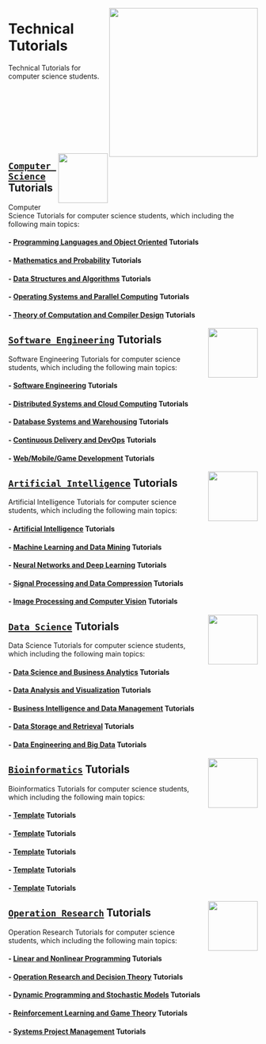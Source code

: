 <img align="right" width="300" src="https://github.com/cs-MohamedAyman/cs-MohamedAyman/blob/main/repos-logos/technical-tutorials.jpg"></img>

# Technical Tutorials
Technical Tutorials for computer science students.

<br><br><br><br><br><br><br>

<img align="right" width="100" height="100" src="https://github.com/cs-MohamedAyman/cs-MohamedAyman/blob/main/repos-logos/computer-science-department.jpg">

## [`Computer Science`](https://github.com/cs-MohamedAyman/Technical-Tutorials/tree/master/Computer-Science/README.md) Tutorials
Computer Science Tutorials for computer science students, which including the following main topics:

#### - [Programming Languages and Object Oriented](https://github.com/cs-MohamedAyman/Technical-Tutorials/tree/master/Computer-Science/README.md) Tutorials
#### - [Mathematics and Probability](https://github.com/cs-MohamedAyman/Technical-Tutorials/tree/master/Computer-Science/README.md) Tutorials
#### - [Data Structures and Algorithms](https://github.com/cs-MohamedAyman/Technical-Tutorials/tree/master/Computer-Science/README.md) Tutorials
#### - [Operating Systems and Parallel Computing](https://github.com/cs-MohamedAyman/Technical-Tutorials/tree/master/Computer-Science/README.md) Tutorials
#### - [Theory of Computation and Compiler Design](https://github.com/cs-MohamedAyman/Technical-Tutorials/tree/master/Computer-Science/README.md) Tutorials

<img align="right" width="100" height="100" src="https://github.com/cs-MohamedAyman/cs-MohamedAyman/blob/main/repos-logos/software-engineering-department.jpg">

## [`Software Engineering`](https://github.com/cs-MohamedAyman/Technical-Tutorials/tree/master/Software-Engineering/README.md) Tutorials
Software Engineering Tutorials for computer science students, which including the following main topics:

#### - [Software Engineering](https://github.com/cs-MohamedAyman/Technical-Tutorials/tree/master/Software-Engineering/README.md) Tutorials
#### - [Distributed Systems and Cloud Computing](https://github.com/cs-MohamedAyman/Technical-Tutorials/tree/master/Software-Engineering/README.md) Tutorials
#### - [Database Systems and Warehousing](https://github.com/cs-MohamedAyman/Technical-Tutorials/tree/master/Software-Engineering/README.md) Tutorials
#### - [Continuous Delivery and DevOps](https://github.com/cs-MohamedAyman/Technical-Tutorials/tree/master/Software-Engineering/README.md) Tutorials
#### - [Web/Mobile/Game Development](https://github.com/cs-MohamedAyman/Technical-Tutorials/tree/master/Software-Engineering/README.md) Tutorials

<img align="right" width="100" height="100" src="https://github.com/cs-MohamedAyman/cs-MohamedAyman/blob/main/repos-logos/artificial-intelligence-department.jpg">

## [`Artificial Intelligence`](https://github.com/cs-MohamedAyman/Technical-Tutorials/tree/master/Artificial-Intelligence/README.md) Tutorials
Artificial Intelligence Tutorials for computer science students, which including the following main topics:

#### - [Artificial Intelligence](https://github.com/cs-MohamedAyman/Technical-Tutorials/tree/master/Artificial-Intelligence/README.md) Tutorials
#### - [Machine Learning and Data Mining](https://github.com/cs-MohamedAyman/Technical-Tutorials/tree/master/Artificial-Intelligence/README.md) Tutorials
#### - [Neural Networks and Deep Learning](https://github.com/cs-MohamedAyman/Technical-Tutorials/tree/master/Artificial-Intelligence/README.md) Tutorials
#### - [Signal Processing and Data Compression](https://github.com/cs-MohamedAyman/Technical-Tutorials/tree/master/Artificial-Intelligence/README.md) Tutorials
#### - [Image Processing and Computer Vision](https://github.com/cs-MohamedAyman/Technical-Tutorials/tree/master/Artificial-Intelligence/README.md) Tutorials

<img align="right" width="100" height="100" src="https://github.com/cs-MohamedAyman/cs-MohamedAyman/blob/main/repos-logos/data-science-department.jpg">

## [`Data Science`](https://github.com/cs-MohamedAyman/Technical-Tutorials/tree/master/Data-Science/README.md) Tutorials
Data Science Tutorials for computer science students, which including the following main topics:

#### - [Data Science and Business Analytics](https://github.com/cs-MohamedAyman/Technical-Tutorials/tree/master/Data-Science/README.md) Tutorials
#### - [Data Analysis and Visualization](https://github.com/cs-MohamedAyman/Technical-Tutorials/tree/master/Data-Science/README.md) Tutorials
#### - [Business Intelligence and Data Management](https://github.com/cs-MohamedAyman/Technical-Tutorials/tree/master/Data-Science/README.md) Tutorials
#### - [Data Storage and Retrieval](https://github.com/cs-MohamedAyman/Technical-Tutorials/tree/master/Data-Science/README.md) Tutorials
#### - [Data Engineering and Big Data](https://github.com/cs-MohamedAyman/Technical-Tutorials/tree/master/Data-Science/README.md) Tutorials

<img align="right" width="100" height="100" src="https://github.com/cs-MohamedAyman/cs-MohamedAyman/blob/main/repos-logos/bioinformatics-department.jpg">

## [`Bioinformatics`](https://github.com/cs-MohamedAyman/Technical-Tutorials/tree/master/Bioinformatics/README.md) Tutorials
Bioinformatics Tutorials for computer science students, which including the following main topics:

#### - [Template](https://github.com/cs-MohamedAyman/Technical-Tutorials/tree/master/Bioinformatics/README.md) Tutorials
#### - [Template](https://github.com/cs-MohamedAyman/Technical-Tutorials/tree/master/Bioinformatics/README.md) Tutorials
#### - [Template](https://github.com/cs-MohamedAyman/Technical-Tutorials/tree/master/Bioinformatics/README.md) Tutorials
#### - [Template](https://github.com/cs-MohamedAyman/Technical-Tutorials/tree/master/Bioinformatics/README.md) Tutorials
#### - [Template](https://github.com/cs-MohamedAyman/Technical-Tutorials/tree/master/Bioinformatics/README.md) Tutorials

<img align="right" width="100" height="100" src="https://github.com/cs-MohamedAyman/cs-MohamedAyman/blob/main/repos-logos/operation-research-department.jpg">

## [`Operation Research`](https://github.com/cs-MohamedAyman/Technical-Tutorials/tree/master/Operation-Research/README.md) Tutorials
Operation Research Tutorials for computer science students, which including the following main topics:

#### - [Linear and Nonlinear Programming](https://github.com/cs-MohamedAyman/Technical-Tutorials/tree/master/Operation-Research/README.md) Tutorials
#### - [Operation Research and Decision Theory](https://github.com/cs-MohamedAyman/Technical-Tutorials/tree/master/Operation-Research/README.md) Tutorials
#### - [Dynamic Programming and Stochastic Models](https://github.com/cs-MohamedAyman/Technical-Tutorials/tree/master/Operation-Research/README.md) Tutorials
#### - [Reinforcement Learning and Game Theory](https://github.com/cs-MohamedAyman/Technical-Tutorials/tree/master/Operation-Research/README.md) Tutorials
#### - [Systems Project Management](https://github.com/cs-MohamedAyman/Technical-Tutorials/tree/master/Operation-Research/README.md) Tutorials
